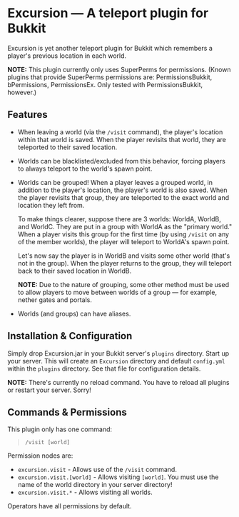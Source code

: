# Excursion &mdash; A teleport plugin for Bukkit #

Excursion is yet another teleport plugin for Bukkit which remembers a player's previous location in each world.

**NOTE:** This plugin currently only uses SuperPerms for permissions. (Known plugins that provide SuperPerms permissions are: PermissionsBukkit, bPermissions, PermissionsEx. Only tested with PermissionsBukkit, however.)

## Features ##

*   When leaving a world (via the `/visit` command), the player's location within that world is saved. When the player revisits that world, they are teleported to their saved location.

*   Worlds can be blacklisted/excluded from this behavior, forcing players to always teleport to the world's spawn point.

*   Worlds can be grouped! When a player leaves a grouped world, in addition to the player's location, the player's world is also saved. When the player revisits that group, they are teleported to the exact world and location they left from.

    To make things clearer, suppose there are 3 worlds: WorldA, WorldB, and WorldC. They are put in a group with WorldA as the "primary world." When a player visits this group for the first time (by using `/visit` on any of the member worlds), the player will teleport to WorldA's spawn point.

    Let's now say the player is in WorldB and visits some other world (that's not in the group). When the player returns to the group, they will teleport back to their saved location in WorldB.

    **NOTE:** Due to the nature of grouping, some other method must be used to allow players to move between worlds of a group &mdash; for example, nether gates and portals.

*   Worlds (and groups) can have aliases.

## Installation & Configuration ##

Simply drop Excursion.jar in your Bukkit server's `plugins` directory. Start up your server. This will create an `Excursion` directory and default `config.yml` within the `plugins` directory. See that file for configuration details.

**NOTE:** There's currently no reload command. You have to reload all plugins or restart your server. Sorry!

## Commands & Permissions ##

This plugin only has one command:

> `/visit [world]`

Permission nodes are:

*   `excursion.visit` - Allows use of the `/visit` command.
*   `excursion.visit.[world]` - Allows visiting `[world]`. You must use the name of the world directory in your server directory!
*   `excursion.visit.*` - Allows visiting all worlds.

Operators have all permissions by default.

